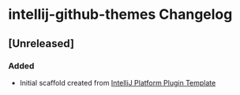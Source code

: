 <!-- Keep a Changelog guide -> https://keepachangelog.com -->

# intellij-github-themes Changelog

## [Unreleased]
### Added
- Initial scaffold created from [IntelliJ Platform Plugin Template](https://github.com/JetBrains/intellij-platform-plugin-template)
